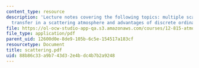 ```yaml
---
content_type: resource
description: 'Lecture notes covering the following topics: multiple scattering, radiative
  transfer in a scattering atmosphere and advantages of discrete ordinate method.'
file: https://ol-ocw-studio-app-qa.s3.amazonaws.com/courses/12-815-atmospheric-radiation-fall-2006/88b86c33a9b743d32e4bdc4b7b2a9248_scattering.pdf
file_type: application/pdf
parent_uid: 12600d0e-8de9-105b-6c5e-154517a183cf
resourcetype: Document
title: scattering.pdf
uid: 88b86c33-a9b7-43d3-2e4b-dc4b7b2a9248
---
```


